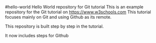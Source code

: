 #hello-world
Hello World repository for Git tutorial
This is an example repository for the Git tutorial on 
https://www.w3schools.com
This tutorial focuses mainly on Git and using Github as its remote.

This repository is built step by step in the tutorial.

It now includes steps for Github
